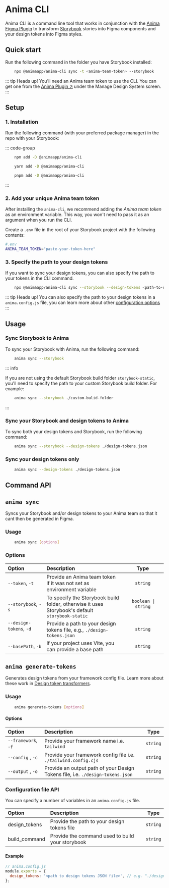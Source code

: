 # Anima CLI

Anima CLI is a command line tool that works in conjunction with the [Anima Figma Plugin](https://www.figma.com/community/plugin/857346721138427857) to transform [Storybook](https://storybook.js.org) stories into Figma components and your design tokens into Figma styles.

## Quick start

Run the following command in the folder you have Storybook installed:

```sh
    npx @animaapp/anima-cli sync -t <anima-team-token> --storybook
```

::: tip Heads up!
You'll need an Anima team token to use the CLI. You can get one from the [Anima Plugin :arrow_upper_right:](https://www.figma.com/community/plugin/857346721138427857) under the Manage Design System screen.
:::

## Setup

### 1. Installation

Run the following command (with your preferred package manager) in the repo with your Storybook:

::: code-group

```sh [npm]
    npm add -D @animaapp/anima-cli
```

```sh [yarn]
    yarn add -D @animaapp/anima-cli
```

```sh [pnpm]
    pnpm add -D @animaapp/anima-cli
```

:::

### 2. Add your unique Anima team token

After installing the `anima-cli`, we recommend adding the _Anima team token_ as an environment variable. This way, you won't need to pass it as an argument when you run the CLI.

Create a `.env` file in the root of your Storybook project with the following contents:

```sh
#.env
ANIMA_TEAM_TOKEN="paste-your-token-here"
```

### 3. Specify the path to your design tokens

If you want to sync your design tokens, you can also specify the path to your tokens in the CLI command.

```sh
    npx @animaapp/anima-cli sync --storybook --design-tokens <path-to-design-tokens-JSON-file>
```

::: tip Heads up!
You can also specify the path to your design tokens in a `anima.config.js` file, you can learn more about other [configuration options](#configuration-file-api)
:::

## Usage

### Sync Storybook to Anima

To sync your Storybook with Anima, run the following command:

```sh
    anima sync --storybook
```

::: info

If you are not using the default Storybook build folder `storybook-static`, you'll need to specify the path to your custom Storybook build folder. For example:

```sh
    anima sync --storybook ./custom-bulid-folder
```

:::

### Sync your Storybook and design tokens to Anima

To sync both your design tokens and Storybook, run the following command:

```sh
    anima sync --storybook --design-tokens ./design-tokens.json
```

### Sync your design tokens only

```sh
    anima sync --design-tokens ./design-tokens.json
```

## Command API

## `anima sync`

Syncs your Storybook and/or design tokens to your Anima team so that it cant then be generated in Figma.

### Usage

```sh
    anima sync [options]
```

### Options

| Option                                                                                                 | Description                                                                                     |                                                                        Type                                                                        |
| :----------------------------------------------------------------------------------------------------- | :---------------------------------------------------------------------------------------------- | :------------------------------------------------------------------------------------------------------------------------------------------------: |
| `--token`, `-t`                                                                                        | Provide an Anima team token if it was not set as environment variable                           |                                                                      `string`                                                                      |
| `--storybook`, `-s`                                                                                    | To specify the Storybook build folder, otherwise it uses Storybook's default `storybook-static` | &nbsp;`boolean \| string` &nbsp;&nbsp;&nbsp;&nbsp;&nbsp;&nbsp;&nbsp;&nbsp;&nbsp;&nbsp;&nbsp;&nbsp;&nbsp;&nbsp;&nbsp;&nbsp;&nbsp;&nbsp;&nbsp;&nbsp; |
| `--design-tokens`, `-d` &nbsp;&nbsp;&nbsp;&nbsp;&nbsp;&nbsp;&nbsp;&nbsp;&nbsp;&nbsp;&nbsp;&nbsp;&nbsp; | Provide a path to your design tokens file, e.g., `./design-tokens.json`                         |                                                                      `string`                                                                      |
| `--basePath`, `-b`                                                                                     | If your project uses Vite, you can provide a base path                                          |                                                                      `string`                                                                      |

## `anima generate-tokens`

Generates design tokens from your framework config file. Learn more about these work in [Design token transformers](/guide/manage-design-tokens/token-transformers).

### Usage

```sh
    anima generate-tokens [options]
```

#### Options

| Option                                                   | Description                                                                    |   Type   |
| :------------------------------------------------------- | :----------------------------------------------------------------------------- | :------: |
| `--framework`, `-f` &nbsp;&nbsp;&nbsp;&nbsp;&nbsp;&nbsp; | Provide your framework name i.e. `tailwind`                                    | `string` |
| `--config` , `-c`                                        | Provide your framework config file i.e. `./tailwind.config.cjs`                | `string` |
| `--output` , `-o`                                        | Provide an output path of your Design Tokens file, i.e. `./design-tokens.json` | `string` |

### Configuration file API

You can specify a number of variables in an `anima.config.js` file.

| Option        | Description                                      |   Type   |
| :------------ | :----------------------------------------------- | :------: |
| design_tokens | Provide the path to your design tokens file      | `string` |
| build_command | Provide the command used to build your storybook | `string` |

#### Example

```js
// anima.config.js
module.exports = {
  design_tokens: '<path to design tokens JSON file>', // e.g. "./design-tokens.json"
};
```
